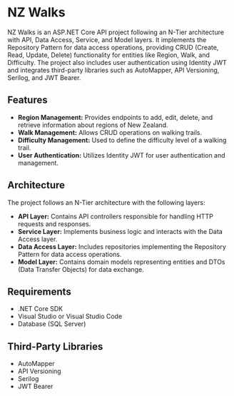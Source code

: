 # NZ Walks

NZ Walks is an ASP.NET Core API project following an N-Tier architecture with API, Data Access, Service, and Model layers. It implements the Repository Pattern for data access operations, providing CRUD (Create, Read, Update, Delete) functionality for entities like Region, Walk, and Difficulty. The project also includes user authentication using Identity JWT and integrates third-party libraries such as AutoMapper, API Versioning, Serilog, and JWT Bearer.

## Features

- **Region Management:** Provides endpoints to add, edit, delete, and retrieve information about regions of New Zealand.
- **Walk Management:** Allows CRUD operations on walking trails.
- **Difficulty Management:** Used to define the difficulty level of a walking trail.
- **User Authentication:** Utilizes Identity JWT for user authentication and management.

## Architecture

The project follows an N-Tier architecture with the following layers:

- **API Layer:** Contains API controllers responsible for handling HTTP requests and responses.
- **Service Layer:** Implements business logic and interacts with the Data Access layer.
- **Data Access Layer:** Includes repositories implementing the Repository Pattern for data access operations.
- **Model Layer:** Contains domain models representing entities and DTOs (Data Transfer Objects) for data exchange.

## Requirements

- .NET Core SDK
- Visual Studio or Visual Studio Code
- Database (SQL Server)

## Third-Party Libraries

- AutoMapper
- API Versioning
- Serilog
- JWT Bearer


